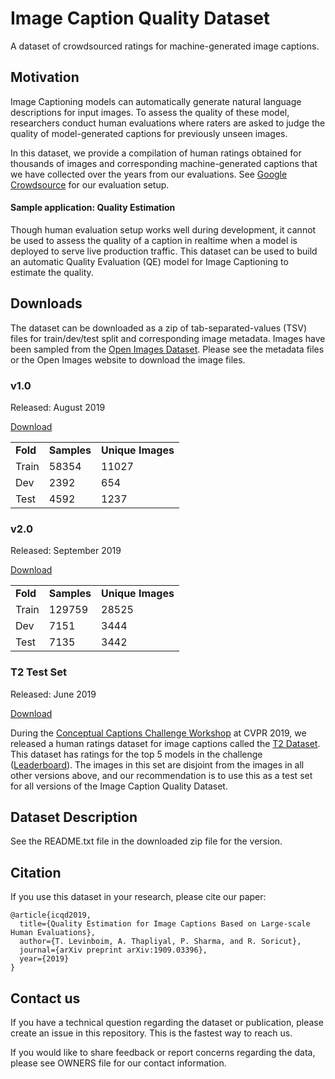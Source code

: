 # Image Caption Quality Dataset

A dataset of crowdsourced ratings for machine-generated image captions.

## Motivation

Image Captioning models can automatically generate natural language descriptions for input images.
To assess the quality of these model, researchers conduct human evaluations where raters are asked to judge the quality of model-generated captions for previously unseen images.

In this dataset, we provide a compilation of human ratings obtained for thousands of images and corresponding machine-generated captions that we have collected over the years from our evaluations.
See [Google Crowdsource](https://crowdsource.google.com/new-contribute/image-captioning/en) for our evaluation setup.

#### Sample application: Quality Estimation
Though human evaluation setup works well during development, it cannot be used to assess the quality of a caption in realtime when a model is deployed to serve live production traffic.
This dataset can be used to build an automatic Quality Evaluation (QE) model for Image Captioning to estimate the quality.


## Downloads

The dataset can be downloaded as a zip of tab-separated-values (TSV) files for train/dev/test split and corresponding image metadata.
Images have been sampled from the [Open Images Dataset](https://storage.googleapis.com/openimages/web/index.html).
Please see the metadata files or the Open Images website to download the image files.

### v1.0

Released: August 2019

[Download](https://storage.cloud.google.com/gcc-data/OID-rated-image-caption/v1/oid.rated-image-captions.v1.zip?organizationId=433637338589)

<table>
  <tr>
    <td><b>Fold</b></td>
    <td><b>Samples</b></td>
    <td><b>Unique Images</b></td>
  </tr>
  <tr>
    <td>Train</td>
    <td>58354</td>
    <td>11027</td>
  </tr>
  <tr>
    <td>Dev</td>
    <td>2392</td>
    <td>654</td>
  </tr>
  <tr>
    <td>Test</td>
    <td>4592</td>
    <td>1237</td>
  </tr>
</table>


### v2.0

Released: September 2019

[Download](https://storage.cloud.google.com/gcc-data/OID-rated-image-caption/v2/oid.rated-image-captions.v2.zip?organizationId=433637338589)


<table>
  <tr>
    <td><b>Fold</b></td>
    <td><b>Samples</b></td>
    <td><b>Unique Images</b></td>
  </tr>
  <tr>
    <td>Train</td>
    <td>129759</td>
    <td>28525</td>
  </tr>
  <tr>
    <td>Dev</td>
    <td>7151</td>
    <td>3444</td>
  </tr>
  <tr>
    <td>Test</td>
    <td>7135</td>
    <td>3442</td>
  </tr>
</table>



### T2 Test Set

Released: June 2019

[Download](https://storage.cloud.google.com/gcc-data/cvpr2019/cvpr2019.cc-workshop.zip?organizationId=433637338589&_ga=2.185119273.-1459768570.1557891230)

During the [Conceptual Captions Challenge Workshop](http://www.conceptualcaptions.com) at CVPR 2019, we released a human ratings dataset for image captions called the [T2 Dataset](http://www.conceptualcaptions.com/challenge).
This dataset has ratings for the top 5 models in the challenge ([Leaderboard](http://www.conceptualcaptions.com/winners-and-data)).
The images in this set are disjoint from the images in all other versions above, and our recommendation is to use this as a test set for all versions of the Image Caption Quality Dataset.


## Dataset Description

See the README.txt file in the downloaded zip file for the version.


## Citation

If you use this dataset in your research, please cite our paper:

```
@article{icqd2019,
  title={Quality Estimation for Image Captions Based on Large-scale Human Evaluations},
  author={T. Levinboim, A. Thapliyal, P. Sharma, and R. Soricut},
  journal={arXiv preprint arXiv:1909.03396},
  year={2019}
}
```

## Contact us

If you have a technical question regarding the dataset or publication, please create an issue in this repository.
This is the fastest way to reach us.

If you would like to share feedback or report concerns regarding the data, please see OWNERS file for our contact information.
